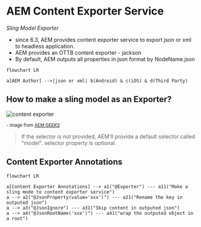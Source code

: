 # AEM Content Exporter Service

*Sling Model Exporter*

- since 6.3, AEM provides content exporter service to export json or xml to headless application. 
- AEM provides an OTTB content exporter - jackson 
- By default, AEM outputs all properties in json format by NodeName.json


```mermaid
flowchart LR

a[AEM Author] -->|json or xml| b(Android) & c(iOS) & d(Third Party)

```

## How to make a sling model as an Exporter?
![content exporter](/assets/img/aem/content-exporter-1.png)
<p><sup>- image from <a href="https://www.youtube.com/c/AEMGeeks" target="_blank">AEM GEEKS</a></sup></p>

> If the selector is not provided, AEM'll provide a default selector called "model". selector property is optional.

## Content Exporter Annotations 
```mermaid
flowchart LR

a[Content Exporter Annotations] --> a1("@Exporter") --- a11("Make a sling mode to content exporter service")
a --> a2("@JsonProperty(value='xxx')") --- a21("Rename the key in outputed json")
a --> a3("@JsonIgnore") --- a31("Skip content in outputed json")
a --> a4("@JsonRootName('xxx')") --- a41("wrap the outputed object in a root")
```




